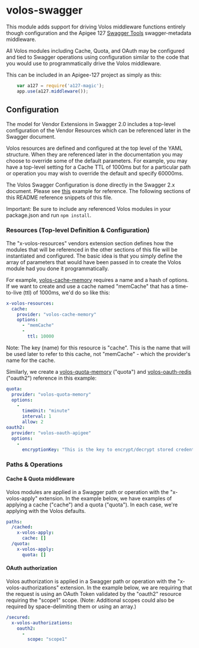 # volos-swagger

This module adds support for driving Volos middleware functions entirely though configuration and the Apigee 127
 [Swagger Tools](https://www.npmjs.org/package/swagger-tools) swagger-metadata middleware.

All Volos modules including Cache, Quota, and OAuth may be configured and tied to Swagger operations using
 configuration similar to the code that you would use to programmatically drive the Volos middleware. 

This can be included in an Apigee-127 project as simply as this:
```javascript
    var a127 = require('a127-magic');
    app.use(a127.middleware());
```

## Configuration

The model for Vendor Extensions in Swagger 2.0 includes a top-level configuration of the Vendor Resources which can be referenced later in the Swagger document.  

Volos resources are defined and configured at the top level of the YAML structure.  When they are referenced later in the documentation you may choose to override some of the default parameters.  For example, you may have a top-level setting for a Cache TTL of 1000ms but for a particular path or operation you may wish to override the default and specify 60000ms.

The Volos Swagger Configuration is done directly in the Swagger 2.x document.  Please see [this](test/support/swagger.yaml) example for reference.  The following sections of this README reference snippets of this file. 

Important: Be sure to include any referenced Volos modules in your package.json and run `npm install`.   

### Resources (Top-level Definition & Configuration)

The "x-volos-resources" vendors extension section defines how the modules that will be referenced in the other sections 
of this file will be instantiated and configured. The basic idea is that you simply define the array of 
parameters that would have been passed in to create the Volos module had you done it programmatically.
 
For example, [volos-cache-memory](../cache/memory/README.md) requires a name and a hash of options. If we want to create
and use a cache named "memCache" that has a time-to-live (ttl) of 1000ms, we'd do so like this: 

```yaml
x-volos-resources:
  cache:
    provider: "volos-cache-memory"
    options:
      - "memCache"
      -
        ttl: 10000
```

Note: The key (name) for this resource is "cache". This is the name that will be used later to refer to this cache, not
"memCache" - which the provider's name for the cache.

Similarly, we create a [volos-quota-memory](../quota/memory/README.md) ("quota") and 
[volos-oauth-redis](../oauth/redis/README.md) ("oauth2") reference in this example: 

```yaml
quota:
  provider: "volos-quota-memory"
  options:
    -
      timeUnit: "minute"
      interval: 1
      allow: 2
oauth2:
  provider: "volos-oauth-apigee"
  options:
    -
      encryptionKey: "This is the key to encrypt/decrypt stored credentials"
```

### Paths & Operations

#### Cache & Quota middleware

Volos modules are applied in a Swagger path or operation with the "x-volos-apply" extension. In the example below, we 
have examples of applying a cache ("cache") and a quota ("quota"). In each case, we're applying with the Volos defaults.

```yaml
paths:
  /cached:
    x-volos-apply:
      cache: []
  /quota:
    x-volos-apply: 
      quota: []
```          

#### OAuth authorization

Volos authorization is applied in a Swagger path or operation with the "x-volos-authorizations" extension. In the 
example below, we are requiring that the request is using an OAuth Token validated by the "oauth2" resource requiring 
the "scope1" scope. (Note: Additional scopes could also be required by space-delimiting them or using an array.)

```yaml
/secured:
  x-volos-authorizations: 
    oauth2: 
      - 
        scope: "scope1"
```
